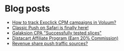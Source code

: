 # Blog posts
<!-- BLOG-POST-LIST:START -->
- [How to track Exoclick CPM campaigns in Voluum?](https://afflift.com/f/threads/how-to-track-exoclick-cpm-campaigns-in-voluum.10049/)
- [Classic Push on Safari is finally here!](https://afflift.com/f/threads/classic-push-on-safari-is-finally-here.9934/)
- [Galaksion CPA &quot;Successfully tested slices&quot;](https://afflift.com/f/threads/galaksion-cpa-successfully-tested-slices.10029/)
- [Distacart Affiliate Program &lpar;Earn 20% Commission&rpar;](https://afflift.com/f/threads/distacart-affiliate-program-earn-20-commission.10050/)
- [Revenue share push traffic sources?](https://afflift.com/f/threads/revenue-share-push-traffic-sources.2932/)
<!-- BLOG-POST-LIST:END -->
